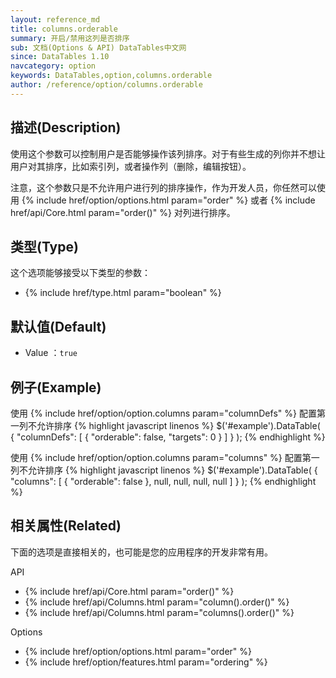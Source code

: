 ```yaml
---
layout: reference_md
title: columns.orderable
summary: 开启/禁用这列是否排序
sub: 文档(Options & API) DataTables中文网
since: DataTables 1.10
navcategory: option
keywords: DataTables,option,columns.orderable
author: /reference/option/columns.orderable
---
```


## 描述(Description)
使用这个参数可以控制用户是否能够操作该列排序。对于有些生成的列你并不想让用户对其排序，比如索引列，或者操作列（删除，编辑按钮）。

注意，这个参数只是不允许用户进行列的排序操作，作为开发人员，你任然可以使用 
{% include href/option/options.html param="order" %} 或者 {% include href/api/Core.html param="order()" %} 对列进行排序。

## 类型(Type)
这个选项能够接受以下类型的参数：

- {% include href/type.html param="boolean" %}

## 默认值(Default)
- Value ：`true`


## 例子(Example)
使用 {% include href/option/option.columns param="columnDefs" %} 配置第一列不允许排序
{% highlight javascript linenos %}
$('#example').DataTable( {
   "columnDefs": [
       { "orderable": false, "targets": 0 }
     ]
} );
{% endhighlight %}

使用 {% include href/option/option.columns param="columns" %} 配置第一列不允许排序
{% highlight javascript linenos %}
$('#example').DataTable( {
    "columns": [
        { "orderable": false },
        null,
        null,
        null,
        null
      ]
} );
{% endhighlight %}

## 相关属性(Related)
下面的选项是直接相关的，也可能是您的应用程序的开发非常有用。

API

- {% include href/api/Core.html param="order()" %}
- {% include href/api/Columns.html param="column().order()" %}
- {% include href/api/Columns.html param="columns().order()" %}

Options

- {% include href/option/options.html param="order" %}
- {% include href/option/features.html param="ordering" %}



